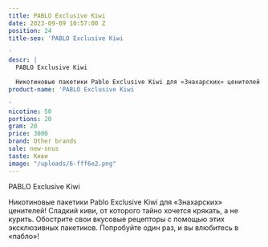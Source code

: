 ```yaml
---
title: PABLO Exclusive Kiwi
date: 2023-09-09 10:57:00 Z
position: 24
title-seo: 'PABLO Exclusive Kiwi

'
descr: |
  PABLO Exclusive Kiwi

  Никотиновые пакетики Pablo Exclusive Kiwi для «Знахарских» ценителей! Сладкий киви, от которого тайно хочется крякать, а не курить. Обострите свои вкусовые рецепторы с помощью этих эксклюзивных пакетиков. Попробуйте один раз, и вы влюбитесь в «пабло»!
product-name: 'PABLO Exclusive Kiwi

'
nicotine: 50
portions: 20
gram: 20
price: 3000
brand: Other brands
sale: new-snus
taste: Киви
image: "/uploads/6-fff6e2.png"
---
```


PABLO Exclusive Kiwi

Никотиновые пакетики Pablo Exclusive Kiwi для «Знахарских» ценителей! Сладкий киви, от которого тайно хочется крякать, а не курить. Обострите свои вкусовые рецепторы с помощью этих эксклюзивных пакетиков. Попробуйте один раз, и вы влюбитесь в «пабло»!
